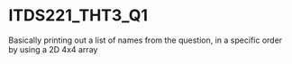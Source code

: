 # ITDS221_THT3_Q1
Basically printing out a list of names from the question, in a specific order by using a 2D 4x4 array

